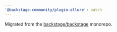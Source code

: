 ```yaml
---
'@backstage-community/plugin-allure': patch
---
```


Migrated from the [backstage/backstage](https://github.com/backstage/backstage) monorepo.
